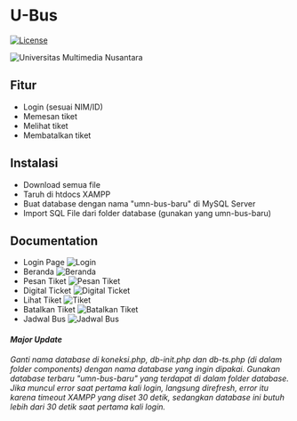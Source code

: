 # U-Bus
[![License](http://img.shields.io/:license-mit-blue.svg)](http://doge.mit-license.org)

![Universitas Multimedia Nusantara](https://cdns.klimg.com/merdeka.com/i/w/news/2019/09/19/1110741/670x335/umn-tawarkan-beasiswa-sejumlah-program-studi-khusus-minat.jpg)

## Fitur
- Login (sesuai NIM/ID)
- Memesan tiket
- Melihat tiket
- Membatalkan tiket

## Instalasi
- Download semua file
- Taruh di htdocs XAMPP
- Buat database dengan nama "umn-bus-baru" di MySQL Server
- Import SQL File dari folder database (gunakan yang umn-bus-baru)


## Documentation
- Login Page
![Login](images/documentation/login.png)
- Beranda
![Beranda](images/documentation/beranda.png)
- Pesan Tiket
![Pesan Tiket](images/documentation/pesantiket.png)
- Digital Ticket
![Digital Ticket](images/documentation/lihattiket.png)
- Lihat Tiket
![Tiket](images/documentation/lihatdaftartiket.png)
- Batalkan Tiket
![Batalkan Tiket](images/documentation/batalkantiket.png)
- Jadwal Bus
![Jadwal Bus](images/documentation/jadwaltiket.png)


#### <i>Major Update<i>
<i>Ganti nama database di koneksi.php, db-init.php dan db-ts.php (di dalam folder components) dengan nama database yang ingin dipakai. Gunakan database terbaru "umn-bus-baru" yang terdapat di dalam folder database. <bold> Jika muncul error saat pertama kali login, langsung direfresh, error itu karena timeout XAMPP yang diset 30 detik, sedangkan database ini butuh lebih dari 30 detik saat pertama kali login.</bold><i><br>
